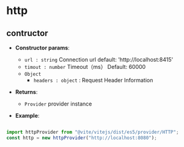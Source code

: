 # http

## contructor

- **Constructor params**: 
  * `url : string` Connection url  default: 'http://localhost:8415'
  * `timout : number` Timeout（ms） Default: 60000
  * `Object` 
	- `headers : object` : Request Header Information

- **Returns**: 
	- `Provider` provider instance

- **Example**:

```javascript

import httpProvider from "@vite/vitejs/dist/es5/provider/HTTP";
const http = new httpProvider("http://localhost:8080");

```
